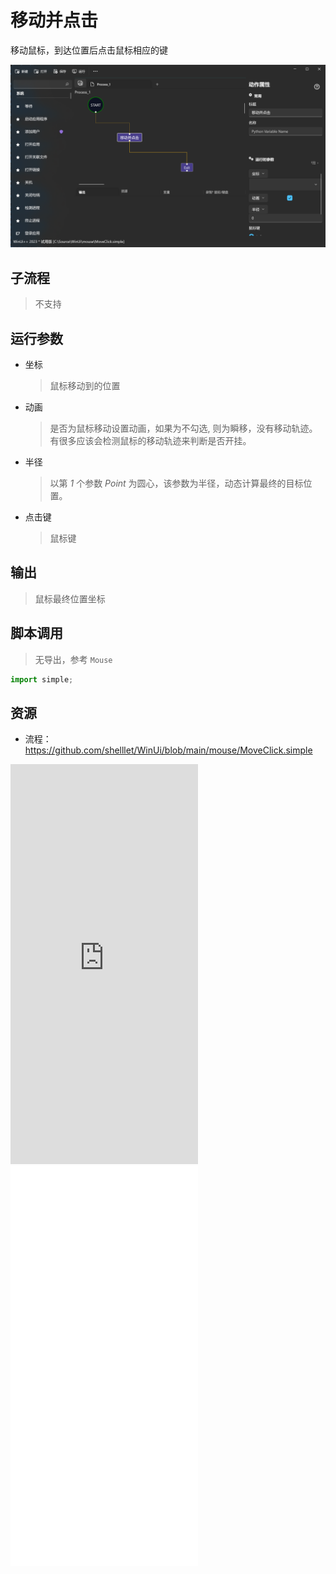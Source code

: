 # 移动并点击 
移动鼠标，到达位置后点击鼠标相应的键

![MoveClick](./images/03.png ':size=90%')

## 子流程
> 不支持


## 运行参数

* 坐标
  > 鼠标移动到的位置
* 动画
  > 是否为鼠标移动设置动画，如果为不勾选, 则为瞬移，没有移动轨迹。有很多应该会检测鼠标的移动轨迹来判断是否开挂。
* 半径
  > 以第 *1* 个参数 *Point* 为圆心，该参数为半径，动态计算最终的目标位置。
* 点击键
  > 鼠标键

## 输出
> 鼠标最终位置坐标

## 脚本调用
> 无导出，参考 `Mouse`

```python
import simple;

```

## 资源


* 流程：https://github.com/shelllet/WinUi/blob/main/mouse/MoveClick.simple

<iframe type="text/html" height="640px" src="https://www.youtube.com/embed/8ylUBhIvScM" frameborder="0"></iframe>

<iframe src="//player.bilibili.com/player.html?bvid=BV1vF411k7Jm&page=1&autoplay=0" height='640px' scrolling="no" frameborder="no" framespacing="0" allowfullscreen="true"></iframe>
